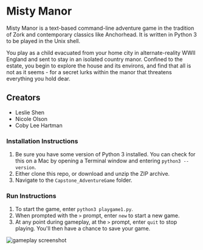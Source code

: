 # Misty Manor
Misty Manor is a text-based command-line adventure game in the tradition of Zork and contemporary classics like Anchorhead. It is written in Python 3 to be played in the Unix shell.

You play as a child evacuated from your home city in alternate-reality WWII England and sent to stay in an isolated country manor. Confined to the estate, you begin to explore the house and its environs, and find that all is not as it seems - for a secret lurks within the manor that threatens everything you hold dear.

## Creators
* Leslie Shen
* Nicole Olson
* Coby Lee Hartman

### Installation Instructions
1. Be sure you have some version of Python 3 installed. You can check for this on a Mac by opening a Terminal window and entering `python3 --version`.
2. Either clone this repo, or download and unzip the ZIP archive.
3. Navigate to the `Capstone_AdventureGame` folder.

### Run Instructions
1. To start the game, enter `python3 playgame1.py`.
2. When prompted with the `>` prompt, enter `new` to start a new game.
3. At any point during gameplay, at the `>` prompt, enter `quit` to stop playing. You'll then have a chance to save your game.

![gameplay screenshot](https://leslieyshen.com/cs/assets/images/projects/project-featured.png)
